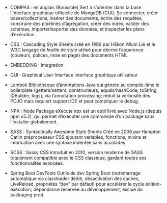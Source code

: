 

- COMPAS : en anglais (Boussole)
	Sert à s’orienter dans ta base
	l’interface graphique officielle de MongoDB (GUI).
	Se connecter, créer bases/collections, insérer des documents, écrire des requêtes, construire des pipelines d’agrégation, créer des index, valider des schémas, importer/exporter des données, et inspecter les plans d’exécution.

- CSS : Cascading Style Sheets
		créé en 1996 par Håkon Wium Lie et le W3C
		langage de feuille de style utilisé pour décrire l’apparence (couleurs, polices, mise en page) des documents HTML

- EMBEDDING : Integration

- GUI : Graphical User Interface
	interface graphique utilisateur

- Lombok
	Bibliothèque d’annotations Java qui génère au compile-time le boilerplate (getters/setters, constructeurs, equals/hashCode, toString, @Builder, logs), via l’annotation processing; réduit la verbosité des POJO mais requiert support IDE et peut compliquer le debug.

- NPX : Node Package eXecute
	npx est un outil livré avec Node.js (depuis npm v5.2), qui permet d’exécuter une commande d’un package sans l’installer globalement.		
	
- SASS : Syntactically Awesome Style Sheets
		Créé en 2006 par Hampton Catlin
		préprocesseur CSS ajoutant variables, fonctions, mixins et imbrication avec une syntaxe indentée sans accolades.

- SCSS : Sassy CSS
		introduit en 2010, version moderne de SASS totalement compatible avec le CSS classique, gardant toutes ses fonctionnalités avancées.

- Spring Boot DevTools
	Outils de dev Spring Boot (redémarrage automatique via classloader dédié, désactivation des caches, LiveReload, propriétés “dev” par défaut) pour accélérer le cycle édition-exécution; dépendance réservée au développement, exclue du packaging prod.	
